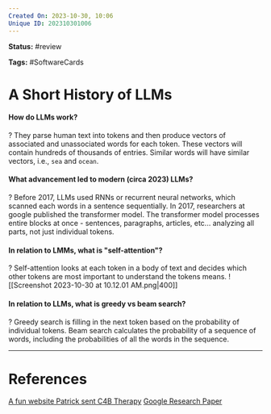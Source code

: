 ```yaml
---
Created On: 2023-10-30, 10:06
Unique ID: 202310301006
---
```



**Status:** #review 

**Tags:** #SoftwareCards 

# A Short History of LLMs

#### How do LLMs work?
?
They parse human text into tokens and then produce vectors of associated and unassociated words for each token. These vectors will contain hundreds of thousands of entries. Similar words will have similar vectors, i.e., `sea` and `ocean`.
<!--SR:!2024-03-17,88,270-->


#### What advancement led to modern (circa 2023) LLMs?
?
Before 2017, LLMs used RNNs or recurrent neural networks, which scanned each words in a sentence sequentially. In 2017, researchers at google published the transformer model. The transformer model processes entire blocks at once - sentences, paragraphs, articles, etc... analyzing all parts, not just individual tokens.
<!--SR:!2024-01-24,35,210-->

#### In relation to LMMs, what is "self-attention"?
?
Self-attention looks at each token in a body of text and decides which other tokens are most important to understand the tokens means.
![[Screenshot 2023-10-30 at 10.12.01 AM.png|400]]
<!--SR:!2024-05-02,118,270-->


#### In relation to LLMs, what is greedy vs beam search?
?
Greedy search is filling in the next token based on the probability of individual tokens. Beam search calculates the probability of a sequence of words, including the probabilities of all the words in the sequence. 
<!--SR:!2024-03-05,76,250-->


---
# References
[A fun website Patrick sent C4B Therapy](https://ig.ft.com/generative-ai/)
[Google Research Paper](https://blog.research.google/2017/08/transformer-novel-neural-network.html)

